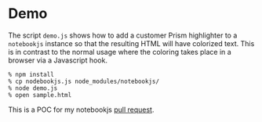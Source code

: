 # Demo

The script `demo.js` shows how to add a customer Prism highlighter to a `notebookjs` instance so that the
resulting HTML will have colorized text. This is in contrast to the normal usage where the coloring takes place
in a browser via a Javascript hook.

```
% npm install
% cp nodebookjs.js node_modules/notebookjs/
% node demo.js
% open sample.html
```

This is a POC for my notebookjs [pull request](https://github.com/jsvine/notebookjs/pull/15).
